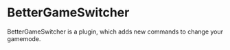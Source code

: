 # BetterGameSwitcher

BetterGameSwitcher is a plugin, which adds new commands to change your gamemode.
